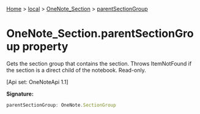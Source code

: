 [Home](./index) &gt; [local](local.md) &gt; [OneNote\_Section](local.onenote_section.md) &gt; [parentSectionGroup](local.onenote_section.parentsectiongroup.md)

# OneNote\_Section.parentSectionGroup property

Gets the section group that contains the section. Throws ItemNotFound if the section is a direct child of the notebook. Read-only. 

 \[Api set: OneNoteApi 1.1\]

**Signature:**
```javascript
parentSectionGroup: OneNote.SectionGroup
```
